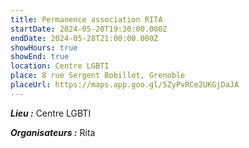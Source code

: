```yaml
---
title: Permanence association RITA
startDate: 2024-05-28T19:30:00.000Z
endDate: 2024-05-28T21:00:00.000Z
showHours: true
showEnd: true
location: Centre LGBTI
place: 8 rue Sergent Bobillot, Grenoble
placeUrl: https://maps.app.goo.gl/5ZyPvRCe2UKGjDaJA
---
```






***Lieu :*** Centre LGBTI



***Organisateurs :*** Rita



